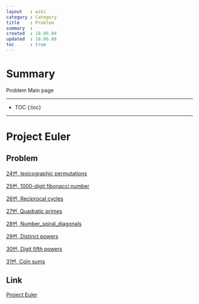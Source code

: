 ```yaml
---
layout   : wiki
category : Category
title    : Problem
summary  : 
created  : 18.06.04
updated  : 18.06.08
toc      : true
---
```


# Summary

Problem Main page

* * *

* TOC
 {:toc}

* * *

# Project Euler

## Problem

[24번, lexicographic permutations](/wiki/problem_pe_024_lexicographic_permutations)

[25번, 1000-digit fibonacci number](/wiki/problem_pe_025_1000-digit_fibonacci_number)

[26번, Reciprocal cycles](/wiki/problem_pe_026_reciprocal_cycles)

[27번, Quadratic primes](/wiki/problem_pe_027_quadratic_primes)

[28번, Number_spiral_diagonals](/wiki/problem_pe_028_number_spiral_diagonals)

[29번, Distinct powers](/wiki/problem_pe_029_distinct_powers)

[30번, Digit fifth powers](/wiki/problem_pe_030_digit_fifth_powers)

[31번, Coin sums](/wiki/problem_pe_031_coin_sums)

## Link

[Project Euler](https://projecteuler.net/)